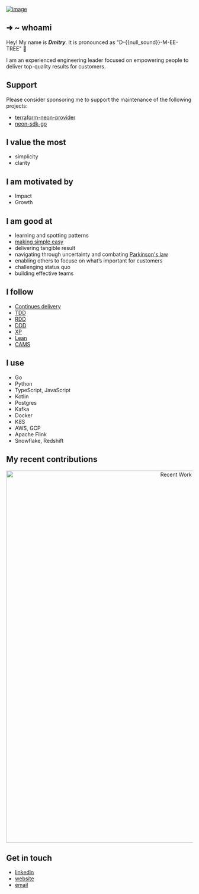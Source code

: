 [![image](https://github.com/kislerdm/kislerdm/assets/13434797/f35abb6c-24d0-4fee-b3c8-b3ebb338f112)](https://www.dkisler.com)

## ➜ ~ whoami

Hey! My name is <em><strong>Dmitry</strong></em>. It is pronounced as "D-{{null_sound}}-M-EE-TREE" 🙂

I am an experienced engineering leader focused on empowering people to deliver top-quality results for customers.

## Support

Please consider sponsoring me to support the maintenance of the following projects:
- [terraform-neon-provider](https://github.com/kislerdm/terraform-provider-neon)
- [neon-sdk-go](https://github.com/kislerdm/neon-sdk-go)

## I value the most

- simplicity
- clarity

## I am motivated by

- Impact
- Growth

## I am good at

- learning and spotting patterns
- [making simple easy](https://www.youtube.com/watch?v=SxdOUGdseq4)
- delivering tangible result
- navigating through uncertainty and combating [Parkinson's law](https://www.atlassian.com/blog/productivity/what-is-parkinsons-law)
- enabling others to focuse on what’s important for customers
- challenging status quo
- building effective teams

## I follow

- [Continues delivery](https://agilemanifesto.org/)
- [TDD](https://www.amazon.com/Kent-Beck/dp/0321146530)
- [RDD](https://tom.preston-werner.com/2010/08/23/readme-driven-development.html)
- [DDD](https://www.amazon.com/Domain-Driven-Design-Tackling-Complexity-Software/dp/0321125215/)
- [XP](http://www.extremeprogramming.org/)
- [Lean](https://kanbanize.com/lean-management/what-is-lean-management)
- [CAMS](https://medium.com/@seanguthrie/devops-principles-the-cams-model-9687591ca37a)

## I use

- Go
- Python
- TypeScript, JavaScript
- Kotlin
- Postgres
- Kafka
- Docker
- K8S
- AWS, GCP
- Apache Flink
- Snowflake, Redshift

## My recent contributions

<a href="https://next.ossinsight.io/widgets/official/compose-currently-working-on?user_id=13434797&activity_type=all" target="_blank" style="display: block" align="center">
  <picture>
    <source media="(prefers-color-scheme: dark)" srcset="https://next.ossinsight.io/widgets/official/compose-currently-working-on/thumbnail.png?user_id=13434797&activity_type=all&image_size=auto&color_scheme=dark" width="1000" height="auto">
    <img alt="Recent Work - Last 28 days" src="https://next.ossinsight.io/widgets/official/compose-currently-working-on/thumbnail.png?user_id=13434797&activity_type=all&image_size=auto&color_scheme=light" width="1000" height="auto">
  </picture>
</a>

<!-- Made with [OSS Insight](https://ossinsight.io/) -->

## Get in touch

- <a href="https://linkedin.com/in/dkisler" target="_blank" rel="noreferrer noopener">linkedin</a>
- <a href="https://www.dkisler.com" target="_blank" rel="noreferrer noopener">website</a>
- <a href="mailto:admin@dkisler.com" target="_blank" rel="noreferrer noopener">email</a>
